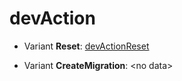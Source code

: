 # devAction



- Variant __Reset__: [devActionReset](../shapes/devActionReset.md)



- Variant __CreateMigration__: &lt;no data&gt;

